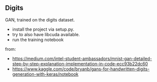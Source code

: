 ## Digits

GAN, trained on the digits dataset.

- install the project via setup.py.
- try to also have libcuda available.
- run the training notebook


from:
 - https://medium.com/intel-student-ambassadors/mnist-gan-detailed-step-by-step-explanation-implementation-in-code-ecc93b22dc60
 - https://www.kaggle.com/code/bryanb/gans-for-handwritten-digits-generation-with-keras/notebook